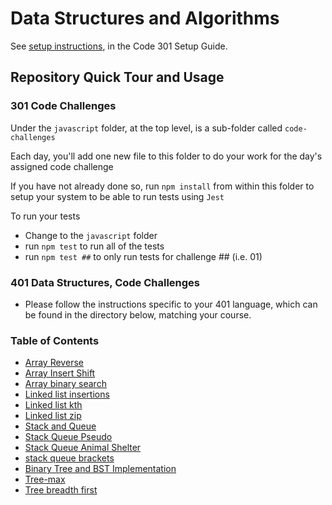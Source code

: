 # Data Structures and Algorithms

See [setup instructions](https://codefellows.github.io/setup-guide/code-301/3-code-challenges), in the Code 301 Setup Guide.

## Repository Quick Tour and Usage

### 301 Code Challenges

Under the `javascript` folder, at the top level, is a sub-folder called `code-challenges`

Each day, you'll add one new file to this folder to do your work for the day's assigned code challenge

If you have not already done so, run `npm install` from within this folder to setup your system to be able to run tests using `Jest`

To run your tests

- Change to the `javascript` folder
- run `npm test` to run all of the tests
- run `npm test ##` to only run tests for challenge ## (i.e. 01)

### 401 Data Structures, Code Challenges

- Please follow the instructions specific to your 401 language, which can be found in the directory below, matching your course.

### Table of Contents

- [Array Reverse](python/docs/array_reverse/README.md)
- [Array Insert Shift](python/docs/array_insert_shift/README.md)
- [Array binary search](python/docs/array_binary_search/README.md)
- [Linked list insertions](python/docs/linked_list_insertions/README.md)
- [Linked list kth](python/docs/linked_list_kth/README.md)
- [Linked list zip](python/docs/linked_list_zip/README.md)
- [Stack and Queue](python/docs/stack_and_queue/README.md)
- [Stack Queue Pseudo](python/docs/stack_and_queue/README.md)
- [Stack Queue Animal Shelter](python/docs/stack_queue_animal_shelter/README.md)
- [stack queue brackets](python/docs/stack_queue_brackets/README.md)
- [Binary Tree and BST Implementation](python/docs/trees/README.md)
- [Tree-max](python/docs/tree_max/README.md)
- [Tree breadth first](python/docs/tree_breadth_first/README.md)
